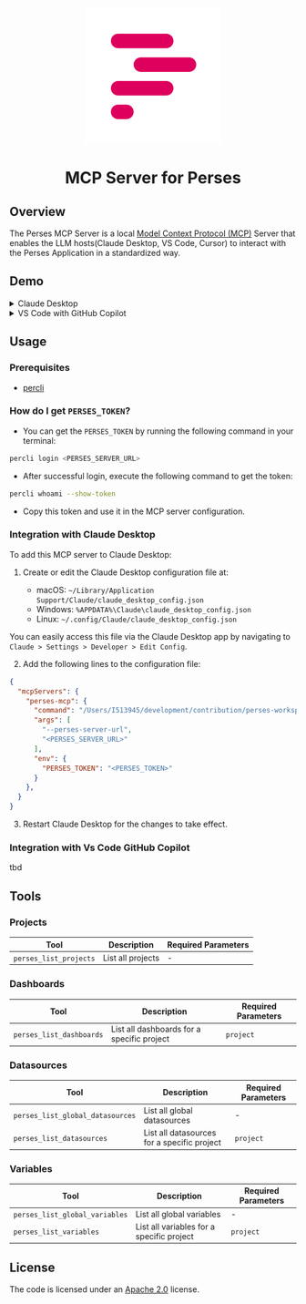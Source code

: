 <div align="center">
<img src="https://raw.githubusercontent.com/perses/perses/main/docs/images/perses_logo_cropped.svg" alt="Perses">
    <h1 align="center">MCP Server for Perses</h1>
</div>

## Overview

The Perses MCP Server is a local [Model Context Protocol (MCP)](https://modelcontextprotocol.io/introduction) Server that enables the LLM hosts(Claude Desktop, VS Code, Cursor) to interact with the Perses Application in a standardized way.

## Demo

<details>
<summary> Claude Desktop</summary>
  
https://github.com/user-attachments/assets/d0ba1b03-42a1-4d70-9bb3-5a56c4193e93
</details>

<details>
<summary>VS Code with GitHub Copilot</summary>

https://github.com/user-attachments/assets/b80c354a-8006-4e1f-b7f4-e123002f7dc3
</details>


## Usage

### Prerequisites
- [percli](https://perses.dev/perses/docs/cli/)

### How do I get `PERSES_TOKEN`? 
- You can get the `PERSES_TOKEN` by running the following command in your terminal:

```bash
percli login <PERSES_SERVER_URL>
```
- After successful login, execute the following command to get the token:

```bash
percli whoami --show-token
```
- Copy this token and use it in the MCP server configuration.

### Integration with Claude Desktop

To add this MCP server to Claude Desktop:

1. Create or edit the Claude Desktop configuration file at:

   - macOS: `~/Library/Application Support/Claude/claude_desktop_config.json`
   - Windows: `%APPDATA%\Claude\claude_desktop_config.json`
   - Linux: `~/.config/Claude/claude_desktop_config.json`
   
You can easily access this file via the Claude Desktop app by navigating to `Claude > Settings > Developer > Edit Config`.

2. Add the following lines to the configuration file:

```json
{
  "mcpServers": {
    "perses-mcp": {
      "command": "/Users/I513945/development/contribution/perses-workspace/perses-mcp/bin/perses-mcp",
      "args": [
        "--perses-server-url",
        "<PERSES_SERVER_URL>"
      ],
      "env": {
        "PERSES_TOKEN": "<PERSES_TOKEN>"
      }
    },
  }
}

```
3. Restart Claude Desktop for the changes to take effect.

### Integration with Vs Code GitHub Copilot
tbd

## Tools

### Projects

| Tool                   | Description       | Required Parameters |
| ---------------------- | ----------------- | ------------------- |
| `perses_list_projects` | List all projects | -                   |

### Dashboards

| Tool                     | Description                                | Required Parameters |
| ------------------------ | ------------------------------------------ | ------------------- |
| `perses_list_dashboards` | List all dashboards for a specific project | `project`           |


### Datasources

| Tool                             | Description                                 | Required Parameters |
| -------------------------------- | ------------------------------------------- | ------------------- |
| `perses_list_global_datasources` | List all global datasources                 | -                   |
| `perses_list_datasources`        | List all datasources for a specific project | `project`           |

### Variables

| Tool                           | Description                               | Required Parameters |
| ------------------------------ | ----------------------------------------- | ------------------- |
| `perses_list_global_variables` | List all global variables                 | -                   |
| `perses_list_variables`        | List all variables for a specific project | `project`           |


## License

The code is licensed under an [Apache 2.0](./LICENSE) license.
